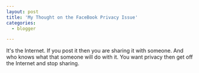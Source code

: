```yaml
---
layout: post
title: 'My Thought on the FaceBook Privacy Issue'
categories:
  - blogger

---
```


It's the Internet. If you post it then you are sharing it with someone.  And who knows what that someone will do with it.  You want privacy then get off the Internet and stop sharing.
